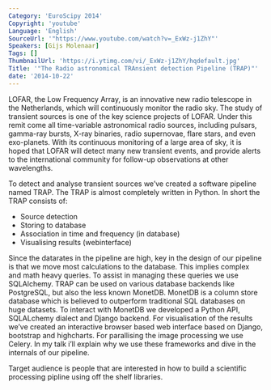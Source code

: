 ```yaml
---
Category: 'EuroScipy 2014'
Copyright: 'youtube'
Language: 'English'
SourceUrl: '"https://www.youtube.com/watch?v=_ExWz-j1ZhY"'
Speakers: [Gijs Molenaar]
Tags: []
ThumbnailUrl: 'https://i.ytimg.com/vi/_ExWz-j1ZhY/hqdefault.jpg'
Title: '"The Radio astronomical TRAnsient detection Pipeline (TRAP)"'
date: '2014-10-22'
---
```

LOFAR, the Low Frequency Array, is an innovative new radio telescope in the Netherlands, which will continuously monitor the radio sky. The study of transient sources is one of the key science projects of LOFAR. Under this remit come all time-variable astronomical radio sources, including pulsars, gamma-ray bursts, X-ray binaries, radio supernovae, flare stars, and even exo-planets. With its continuous monitoring of a large area of sky, it is hoped that LOFAR will detect many new transient events, and provide alerts to the international community for follow-up observations at other wavelengths.

To detect and analyse transient sources we’ve created a software pipeline named TRAP. The TRAP is almost completely written in Python. In short the TRAP consists of:

* Source detection
* Storing to database
* Association in time and frequency (in database)
* Visualising results (webinterface)

Since the datarates in the pipeline are high, key in the design of our pipeline is that we move most calculations to the database. This implies complex and math heavy queries. To assist in managing these queries we use SQLAlchemy. TRAP can be used on various database backends like PostgreSQL, but also the less known MonetDB. MonetDB is a column store database which is believed to outperform traditional SQL databases on huge datasets. To interact with MonetDB we developed a Python API, SQLALchemy dialect and Django backend. For visualisation of the results we’ve created an interactive browser based web interface based on Django, bootstrap and highcharts. For parallising the image processing we use Celery. In my talk i’ll explain why we use these frameworks and dive in the internals of our pipeline.

Target audience is people that are interested in how to build a scientific processing pipline using off the shelf libraries.